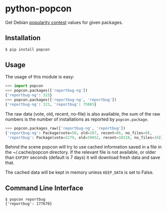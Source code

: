 # python-popcon

Get Debian [popularity contest](https://popcon.debian.org/) values for given
packages.


## Installation

```bash
$ pip install popcon
```


## Usage

The usage of this module is easy:

```python
>>> import popcon
>>> popcon.packages(['reportbug-ng'])
{'reportbug-ng': 323}
>>> popcon.packages(['reportbug-ng', 'reportbug'])
{'reportbug-ng': 323, 'reportbug': 75065}
```

The raw data (vote, old, recent, no-file) is also available, the sum of the raw
numbers is the number of installations as reported by `popcon.package`.

```python
>>> popcon.packages_raw(['reportbug-ng', 'reportbug'])
{'reportbug-ng': Package(vote=50, old=187, recent=86, no_files=0),
 'reportbug': Package(vote=5279, old=59652, recent=10118, no_files=16)}
```

Behind the scene popcon will try to use cached information saved in a file in
the ~/.cache/popcon directory. If the relevant file is not available, or older
than `EXPIRY` seconds (default is 7 days) it will download fresh data and save
that.

The cached data will be kept in memory unless `KEEP_DATA` is set to False.


## Command Line Interface

```
$ popcon reportbug
{'reportbug': 177670}
```
